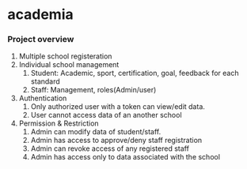 # academia

### Project overview
1. Multiple school registeration
2. Individual school management
    1. Student: Academic, sport, certification, goal, feedback for each standard
    2. Staff: Management, roles(Admin/user)
3. Authentication
    1. Only authorized user with a token can view/edit data.
    2. User cannot access data of an another school 
4. Permission & Restriction
    1. Admin can modify data of student/staff.
    2. Admin has access to approve/deny staff registration
    3. Admin can revoke access of any registered staff
    4. Admin has access only to data associated with the school

